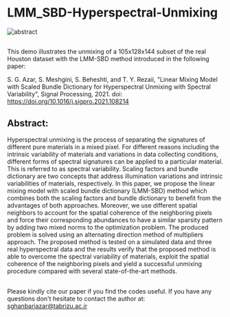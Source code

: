 # LMM_SBD-Hyperspectral-Unmixing
![abstract](https://user-images.githubusercontent.com/56957343/122734524-6915e480-d293-11eb-87e7-026b27f5e388.JPG)
## 
This demo illustrates the unmixing of a 105x128x144 subset of the real Houston dataset with the LMM-SBD method introduced in the following paper:

S. G. Azar, S. Meshgini, S. Beheshti, and T. Y. Rezaii, "Linear Mixing Model with Scaled Bundle Dictionary for Hyperspectral Unmixing with Spectral Variability", Signal Processing, 2021. 
doi: https://doi.org/10.1016/j.sigpro.2021.108214

## Abstract:
Hyperspectral unmixing is the process of separating the signatures of different pure materials in a mixed pixel. For different reasons including the intrinsic variability of materials and variations in data collecting conditions, different forms of spectral signatures can be applied to a particular material. This is referred to as spectral variability. Scaling factors and bundle dictionary are two concepts that address illumination variations and intrinsic variabilities of materials, respectively. In this paper, we propose the linear mixing model with scaled bundle dictionary (LMM-SBD) method which combines both the scaling factors and bundle dictionary to benefit from the advantages of both approaches. Moreover, we use different spatial neighbors to account for the spatial coherence of the neighboring pixels and force their corresponding abundances to have a similar sparsity pattern by adding two mixed norms to the optimization problem. The produced problem is solved using an alternating direction method of multipliers approach. The proposed method is tested on a simulated data and three real hyperspectral data and the results verify that the proposed method is able to overcome the spectral variability of materials, exploit the spatial coherence of the neighboring pixels and yield a successful unmixing procedure compared with several state-of-the-art methods.
 ## 
Please kindly cite our paper if you find the codes useful. If you have any questions don't hesitate to contact the author at: sghanbariazar@tabrizu.ac.ir
